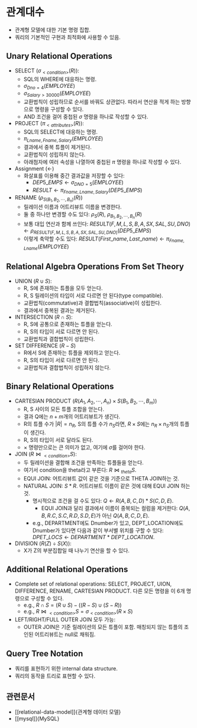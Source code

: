 # 관계대수

- 관계형 모델에 대한 기본 명령 집합.
- 쿼리의 기본적인 구현과 최적화에 사용할 수 있음.

## Unary Relational Operations

- SELECT ($\sigma_{<condition>}(R)$):
  - SQL의 WHERE에 대응하는 명령.
  - $\sigma_{Dno = 4}(EMPLOYEE)$
  - $\sigma_{Salary > 30000}(EMPLOYEE)$
  - 교환법칙이 성립하므로 순서를 바꿔도 상관없다. 따라서 연산을 적게 하는 방향으로 명령을 구성할 수 있다.
  - AND 조건을 걸어 중첩된 $\sigma$ 명령을 하나로 작성할 수 있다.
- PROJECT ($\pi_{<attributes>}(R)$):
  - SQL의 SELECT에 대응하는 명령.
  - $\pi_{Lname, Fname, Salary}(EMPLOYEE)$
  - 결과에서 중복 튜플이 제거된다.
  - 교환법칙이 성립하지 않는다.
  - 아래첨자에 여러 속성을 나열하여 중첩된 $\pi$ 명령을 하나로 작성할 수 있다.
- Assignment ($\leftarrow$)
  - 화살표를 이용해 중간 결과값을 저장할 수 있다:
    - $DEP5\_EMPS \leftarrow \sigma_{DNO=5}(EMPLOYEE)$
    - $RESULT \leftarrow \pi_{Fname, Lname, Salary}(DEP5\_EMPS)$
- RENAME ($\rho_{S(B_1, B_2, \cdots, B_n)}(R)$)
  - 릴레이션 이름과 어트리뷰트 이름을 변경한다.
  - 둘 중 하나만 변경할 수도 있다: $\rho_S(R)$, $\rho_{B_1, B_2, \cdots, B_n}(R)$
  - 보통 대입 연산과 함께 쓰인다:
    $RESULT(F, M, L, S, B, A, SX, SAL, SU, DNO) \leftarrow \rho_{RESULT(F, M, L, S, B, A, SX, SAL, SU, DNO)}(DEP5\_EMPS)$
  - 이렇게 축약할 수도 있다: $RESULT(First\_name, Last\_name) \leftarrow \pi_{Fname, Lname}(EMPLOYEE)$

## Relational Algebra Operations From Set Theory

- UNION ($R \cup S$):
  - R, S에 존재하는 튜플을 모두 얻는다.
  - R, S 릴레이션의 타입이 서로 다르면 안 된다(type compatible).
  - 교환법칙(commutative)과 결합법칙(associative)이 성립한다.
  - 결과에서 중복된 결과는 제거된다.
- INTERSECTION ($R \cap S$):
  - R, S에 공통으로 존재하는 튜플을 얻는다.
  - R, S의 타입이 서로 다르면 안 된다.
  - 교환법칙과 결합법칙이 성립한다.
- SET DIFFERENCE ($R - S$)
  - R에서 S에 존재하는 튜플을 제외하고 얻는다.
  - R, S의 타입이 서로 다르면 안 된다.
  - 교환법칙과 결합법칙이 성립하지 않는다.

## Binary Relational Operations

- CARTESIAN PRODUCT ($R(A_1, A_2, \cdots, A_n) \times S(B_1, B_2, \cdots, B_m)$)
  - R, S 사이의 모든 튜플 조합을 얻는다.
  - 결과 Q에는 $n + m$개의 어트리뷰트가 생긴다.
  - R의 튜플 수가 $|R| = n_R$, S의 튜플 수가 $n_S$라면, $R \times S$에는 $n_R \times n_S$개의 튜플이 생긴다.
  - R, S의 타입이 서로 달라도 된다.
  - $\times$ 명령만으로는 큰 의미가 없고, 여기에 $\sigma$를 걸어야 한다.
- JOIN ($R \Join {}_{<condition>}S$):
  - 두 릴레이션을 결합해 조건을 만족하는 튜플들을 얻는다.
  - 여기서 condition을 theta라고 부른다: $R \Join {}_{theta}S$.
  - EQUI JOIN: 어트리뷰트 값이 같은 것을 기준으로 THETA JOIN하는 것.
  - NATURAL JOIN: $S \ast R$. 어트리뷰트 이름이 같은 것에 대해 EQUI JOIN 하는 것.
    - 명시적으로 조건을 걸 수도 있다: $Q \leftarrow R(A, B, C, D) \ast S(C, D, E)$.
      - EQUI JOIN과 달리 결과에서 이름이 중복되는 컬럼을 제거한다: $Q(A, B, R.C, S.C, R.D, S.D, E)$가 아닌 $Q(A, B, C, D, E)$.
    - e.g., DEPARTMENT에도 Dnumber가 있고, DEPT_LOCATION에도 Dnumber가 있다면 다음과 같이 부서별 위치를 구할 수 있다: $DPET\_LOCS \leftarrow DEPARTMENT \ast DEPT\_LOCATION$.
- DIVISION ($R(Z) \div S(X)$):
  - X가 Z의 부분집합일 때 나누기 연산을 할 수 있다.

## Additional Relational Operations

- Complete set of relational operations: SELECT, PROJECT, UION, DIFFERENCE, RENAME, CARTESIAN PRODUCT. 다른 모든 명령을 이 6개 명령으로 구성할 수 있다.
  - e.g., $R \cap S = (R \cup S) - ((R - S) \cup (S - R))$
  - e.g., $R \Join {}_{<condition>}S = \sigma_{<condition>}(R \times S)$
- LEFT/RIGHT/FULL OUTER JOIN 모두 가능:
  - OUTER JOIN은 기준 릴레이션의 모든 튜플이 포함. 매칭되지 않는 튜플의 조인된 어트리뷰트는 null로 채워짐.

## Query Tree Notation

- 쿼리를 표현하기 위한 internal data structure.
- 쿼리의 동작을 트리로 표현할 수 있다.

## 관련문서

- [[relational-data-model]]{관계형 데이터 모델}
- [[mysql]]{MySQL}
